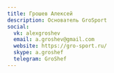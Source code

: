 ```yaml
---
title: Грошев Алексей
description: Основатель GroSport
social:
  vk: alexgroshev
  email: a.groshev@gmail.com
  website: https://gro-sport.ru/
  skype: a.groshef
  telegram: GroShef
---
```

